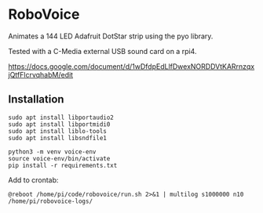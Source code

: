 # RoboVoice

Animates a 144 LED Adafruit DotStar strip using the pyo library.

Tested with a C-Media external USB sound card on a rpi4.

https://docs.google.com/document/d/1wDfdpEdLlfDwexNORDDVtKARrnzqxjQtfFlcrvqhabM/edit

## Installation

```
sudo apt install libportaudio2
sudo apt install libportmidi0
sudo apt install liblo-tools
sudo apt install libsndfile1

python3 -m venv voice-env
source voice-env/bin/activate
pip install -r requirements.txt
```

Add to crontab:

```
@reboot /home/pi/code/robovoice/run.sh 2>&1 | multilog s1000000 n10 /home/pi/robovoice-logs/
```
